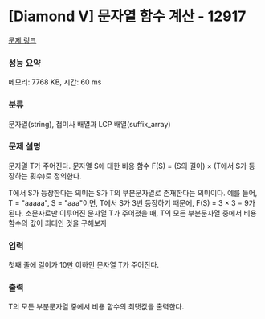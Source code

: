 # [Diamond V] 문자열 함수 계산 - 12917 

[문제 링크](https://www.acmicpc.net/problem/12917) 

### 성능 요약

메모리: 7768 KB, 시간: 60 ms

### 분류

문자열(string), 접미사 배열과 LCP 배열(suffix_array)

### 문제 설명

<p>문자열 T가 주어진다. 문자열 S에 대한 비용 함수 F(S) = (S의 길이) × (T에서 S가 등장하는 횟수)로 정의한다.</p>

<p> T에서 S가 등장한다는 의미는 S가 T의 부분문자열로 존재한다는 의미이다. 예를 들어, T = "aaaaa", S = "aaa"이면, T에서 S가 3번 등장하기 때문에, F(S) = 3 × 3 = 9가 된다. 소문자로만 이루어진 문자열 T가 주어졌을 때, T의 모든 부분문자열 중에서 비용 함수의 값이 최대인 것을 구해보자</p>

### 입력 

 <p>첫째 줄에 길이가 10만 이하인 문자열 T가 주어진다.</p>

### 출력 

 <p>T의 모든 부분문자열 중에서 비용 함수의 최댓값을 출력한다.</p>

